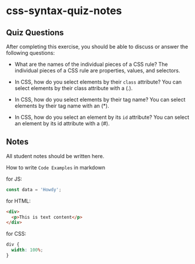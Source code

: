 # css-syntax-quiz-notes

## Quiz Questions

After completing this exercise, you should be able to discuss or answer the following questions:

- What are the names of the individual pieces of a CSS rule?
  The individual pieces of a CSS rule are properties, values, and selectors.

- In CSS, how do you select elements by their `class` attribute?
  You can select elements by their class attribute with a (.).

- In CSS, how do you select elements by their tag name?
  You can select elements by their tag name with an (\*).

- In CSS, how do you select an element by its `id` attribute?
  You can select an element by its id attribute with a (#).

## Notes

All student notes should be written here.

How to write `Code Examples` in markdown

for JS:

```javascript
const data = 'Howdy';
```

for HTML:

```html
<div>
  <p>This is text content</p>
</div>
```

for CSS:

```css
div {
  width: 100%;
}
```
